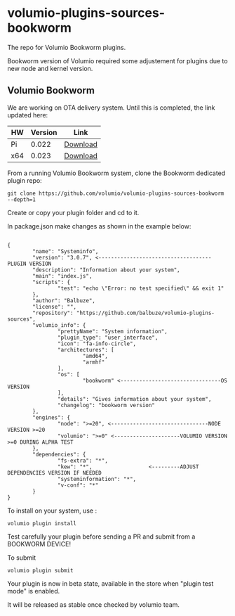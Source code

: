 # volumio-plugins-sources-bookworm

The repo for Volumio Bookworm plugins.

Bookworm version of Volumio required some adjustement for plugins due to new node and kernel version.

## Volumio Bookworm 

We are working on OTA delivery system. Until this is completed, the link updated here:

| HW | Version | Link |
| --- | --- | --- |
| Pi | 0.022 | [Download](https://dev-updates.volumio.org/pi/volumio/0.022/Volumio-0.022-2024-12-19-pi.zip) |
| x64 | 0.023 | [Download](https://dev-updates.volumio.org/x86_amd64/volumio/0.023/Volumio-0.023-2024-12-28-x86_amd64.zip) |


From a running Volumio Bookworm system, clone the Bookworm dedicated plugin repo:
```
git clone https://github.com/volumio/volumio-plugins-sources-bookworm --depth=1
```

Create or copy your plugin folder and cd to it.

In package.json make changes as shown in the example below:

```
                                                                               
{
        "name": "Systeminfo",
        "version": "3.0.7", <------------------------------------PLUGIN VERSION
        "description": "Information about your system",
        "main": "index.js",
        "scripts": {
                "test": "echo \"Error: no test specified\" && exit 1"
        },
        "author": "Balbuze",
        "license": "",
        "repository": "https://github.com/balbuze/volumio-plugins-sources",
        "volumio_info": {
                "prettyName": "System information",
                "plugin_type": "user_interface",
                "icon": "fa-info-circle",
                "architectures": [
                        "amd64",
                        "armhf"
                ],
                "os": [
                        "bookworm" <--------------------------------OS VERSION
                ],
                "details": "Gives information about your system",
                "changelog": "bookworm version"
        },
        "engines": {
                "node": ">=20", <-------------------------------NODE VERSION >=20
                "volumio": ">=0" <---------------------VOLUMIO VERSION >=0 DURING ALPHA TEST
        },
        "dependencies": { 
                "fs-extra": "*",
                "kew": "*",                  <---------ADJUST DEPENDENCIES VERSION IF NEEDED
                "systeminformation": "*",
                "v-conf": "*"
        }
}
```

To install on your system, use :
```
volumio plugin install
```
Test carefully your plugin before sending a PR and submit from a BOOKWORM DEVICE!

To submit
```
volumio plugin submit
```
Your plugin is now in beta state, available in the store when "plugin test mode" is enabled.

It will be released as stable once checked by volumio team.
